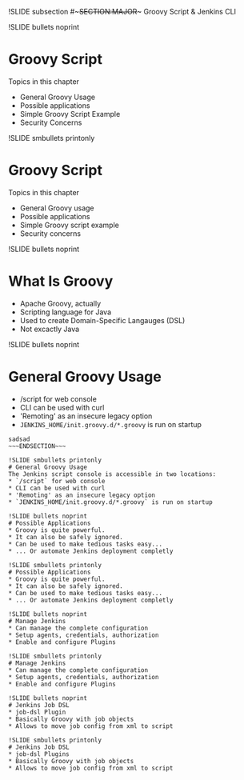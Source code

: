 !SLIDE subsection
#~~~SECTION:MAJOR~~~ Groovy Script & Jenkins CLI

!SLIDE bullets noprint
# Groovy Script
Topics in this chapter

* General Groovy Usage
* Possible applications
* Simple Groovy Script Example
* Security Concerns

!SLIDE smbullets printonly
# Groovy Script
Topics in this chapter

* General Groovy usage
* Possible applications
* Simple Groovy script example
* Security concerns

!SLIDE bullets noprint
# What Is Groovy
* Apache Groovy, actually
* Scripting language for Java
* Used to create Domain-Specific Langauges (DSL)
* Not excactly Java

!SLIDE bullets noprint
# General Groovy Usage
* /script for web console
* CLI can be used with curl
* 'Remoting' as an insecure legacy option
* `JENKINS_HOME/init.groovy.d/*.groovy` is run on startup

~~~SECTION:notes~~~
sadsad
~~~ENDSECTION~~~

!SLIDE smbullets printonly
# General Groovy Usage
The Jenkins script console is accessible in two locations:
* `/script` for web console
* CLI can be used with curl
* 'Remoting' as an insecure legacy option
* `JENKINS_HOME/init.groovy.d/*.groovy` is run on startup

!SLIDE bullets noprint
# Possible Applications
* Groovy is quite powerful.
* It can also be safely ignored.
* Can be used to make tedious tasks easy...
* ... Or automate Jenkins deployment completly

!SLIDE smbullets printonly
# Possible Applications
* Groovy is quite powerful.
* It can also be safely ignored.
* Can be used to make tedious tasks easy...
* ... Or automate Jenkins deployment completly

!SLIDE bullets noprint
# Manage Jenkins
* Can manage the complete configuration
* Setup agents, credentials, authorization
* Enable and configure Plugins

!SLIDE smbullets printonly
# Manage Jenkins
* Can manage the complete configuration
* Setup agents, credentials, authorization
* Enable and configure Plugins

!SLIDE bullets noprint
# Jenkins Job DSL
* job-dsl Plugin
* Basically Groovy with job objects
* Allows to move job config from xml to script

!SLIDE smbullets printonly
# Jenkins Job DSL
* job-dsl Plugins
* Basically Groovy with job objects
* Allows to move job config from xml to script
